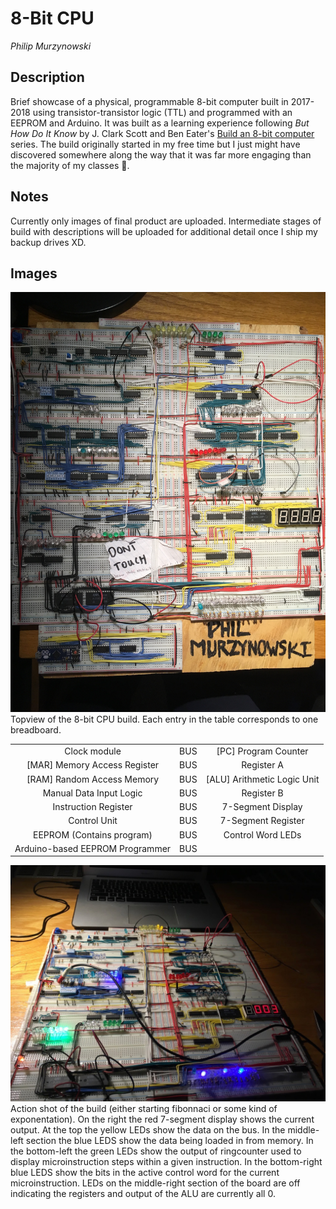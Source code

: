 # 8-Bit CPU 
*Philip Murzynowski*
## Description
Brief showcase of a physical, programmable 8-bit computer built in 2017-2018 using transistor-transistor logic (TTL) and programmed with an EEPROM and Arduino. It was built as a learning experience following *But How Do It Know* by J. Clark Scott and Ben Eater's [Build an 8-bit computer](https://eater.net/8bit/) series. The build originally started in my free time but I just might have discovered somewhere along the way that it was far more engaging than the majority of my classes :eyes:. 
## Notes
Currently only images of final product are uploaded. Intermediate stages of build with descriptions will be uploaded for additional detail once I ship my backup drives XD. 
## Images
![image info](images/topview.JPG)
Topview of the 8-bit CPU build. Each entry in the table corresponds to one breadboard.

| | | |
| :---: | :---: |:---: |
| Clock module | BUS | [PC] Program Counter |
| [MAR] Memory Access Register | BUS | Register A|
| [RAM] Random Access Memory | BUS | [ALU] Arithmetic Logic Unit |
| Manual Data Input Logic | BUS | Register B |
| Instruction Register | BUS | 7-Segment Display |
| Control Unit | BUS | 7-Segment Register |
| EEPROM (Contains program) | BUS | Control Word LEDs |
| Arduino-based EEPROM Programmer | BUS | |

![image info](images/on.jpeg)
Action shot of the build (either starting fibonnaci or some kind of exponentation). On the right the red 7-segment display shows the current output. At the top the yellow LEDs show the data on the bus. In the middle-left section the blue LEDS show the data being loaded in from memory. In the bottom-left the green LEDs show the output of ringcounter used to display microinstruction steps within a given instruction. In the bottom-right blue LEDS show the bits in the active control word for the current microinstruction. LEDs on the middle-right section of the board are off indicating the registers and output of the ALU are currently all 0.